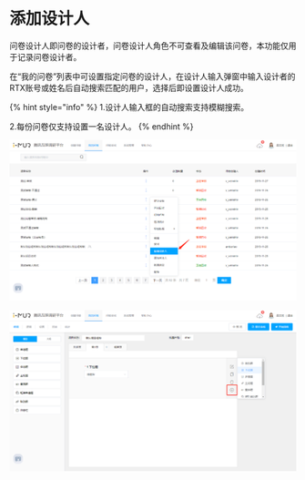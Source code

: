 # 添加设计人

问卷设计人即问卷的设计者，问卷设计人角色不可查看及编辑该问卷，本功能仅用于记录问卷设计者。

在“我的问卷”列表中可设置指定问卷的设计人，在设计人输入弹窗中输入设计者的RTX账号或姓名后自动搜索匹配的用户，选择后即设置设计人成功。

{% hint style="info" %}
1.设计人输入框的自动搜索支持模糊搜索。

2.每份问卷仅支持设置一名设计人。
{% endhint %}

![&#x6DFB;&#x52A0;&#x8BBE;&#x8BA1;&#x4EBA;&#x5165;&#x53E3;](../../.gitbook/assets/image%20%2842%29.png)

![&#x6DFB;&#x52A0;&#x8BBE;&#x8BA1;&#x4EBA;&#x5F39;&#x7A97;](../../.gitbook/assets/image%20%28223%29.png)



